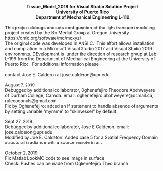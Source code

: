 <div style="text-align: center;"><strong><span style="background-color: #ffffff;">Tissue_Model_2019 for Visual Studio Solution Project</span></strong></div>
<div style="text-align: center;"><strong><span style="background-color: #ffffff;">University of Puerto Rico</span></strong></div>
<div style="text-align: center;"><strong><span style="background-color: #ffffff;">Department of Mechanical Engineering L-119</span></strong></div>
<div><span style="background-color: #ffffff;">&nbsp;</span></div>
<div><span style="background-color: #ffffff;">This project debugs and sets configuration of the light transport modeling project created by the Bio Medial Group at Oregon University&nbsp; https://omlc.org/software/mc/mcxyz/</span></div>
<div><span style="background-color: #ffffff;">The original code was developed in ANSI C.&nbsp; This effort allows installation and compilation in a Microsoft Visual Studio 2017 and Visual Studio 2019 environmnts. DEvelopment is&nbsp; under the direction of research group at Lab L-199 from the Department of Mechanical Engineering at the University of Puerto Rico.&nbsp; For additional information please&nbsp;</span></div>
<div>&nbsp;</div>
<div><span style="background-color: #ffffff;">contact Jose E. Calderon at jose.calderon@upr.edu</span></div>
<div>&nbsp;</div>
<div><span style="background-color: #ffffff;">August 7. 2019</span><span style="background-color: #ffffff;"><br />Debugged by additional collaborator, Oghenefejiro Theodore Abohweyere of Durham College, Canada. email: oghenefejiro.abohweyere@dcmail.ca, rulecoconuts@gmail.com<br />Fix by Oghenefejiro: added an if statement to handle absence of arguments by setting variable 'myname' to "skinvessel" by default.</span></div>
<div>&nbsp;</div>
<div><span style="background-color: #ffffff;">Sept 27. 2019<br />Debugged by additional collaborator, Jose E Calderon. email: jose.calderon@upr.edu<br />Modified by Joe E. Caldeton: Added case 5 for a Spatial Frequency Domain structural irradiance with a source remote in air. </span></div>
<div>&nbsp;</div>
<div><span style="background-color: #ffffff;">October 2, 2019<br />Fix Matlab LookMC code to see image in surface</span></div>
<div><span style="background-color: #ffffff;">Check: Pushes can be made from Oghenefejiro Theo branch</span></div>